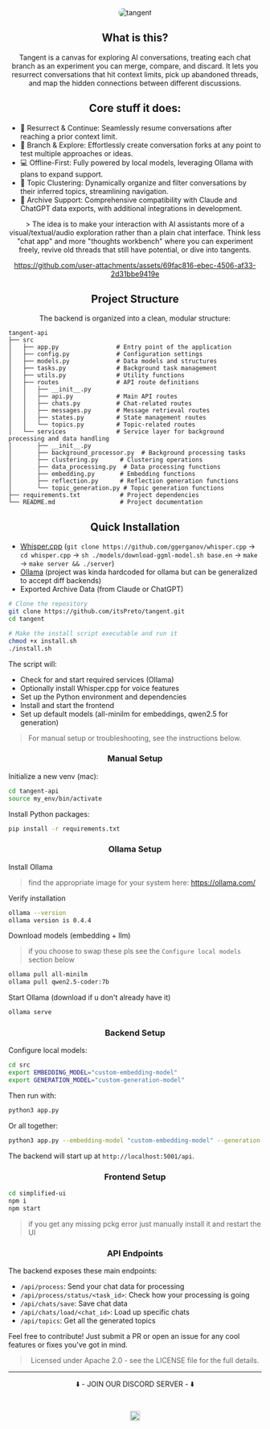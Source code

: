 <div align="center">

<img src="https://github.com/user-attachments/assets/cd8a656e-f643-439c-a64a-694d521c43fe" alt="tangent" style="border-radius: 10px">

## What is this?

Tangent is a canvas for exploring AI conversations, treating each chat branch as an experiment you can merge, compare, and discard. It lets you resurrect conversations that hit context limits, pick up abandoned threads, and map the hidden connections between different discussions.

## Core stuff it does:
</div>

- 🌟 Resurrect & Continue: Seamlessly resume conversations after reaching a prior context limit.
- 🌿 Branch & Explore: Effortlessly create conversation forks at any point to test multiple approaches or ideas.
- 💻 Offline-First: Fully powered by local models, leveraging Ollama with plans to expand support.
- 📂 Topic Clustering: Dynamically organize and filter conversations by their inferred topics, streamlining navigation.
- 📜 Archive Support: Comprehensive compatibility with Claude and ChatGPT data exports, with additional integrations in development.

<div align="center">
> The idea is to make your interaction with AI assistants more of a visual/textual/audio exploration rather than a plain chat interface. Think less "chat app" and more "thoughts workbench" where you can experiment freely, revive old threads that still have potential, or dive into tangents.

https://github.com/user-attachments/assets/69fac816-ebec-4506-af33-2d31bbe9419e

## Project Structure

The backend is organized into a clean, modular structure:
</div>

```
tangent-api
├── src
│   ├── app.py                # Entry point of the application
│   ├── config.py             # Configuration settings
│   ├── models.py             # Data models and structures
│   ├── tasks.py              # Background task management
│   ├── utils.py              # Utility functions
│   ├── routes                # API route definitions
│   │   ├── __init__.py
│   │   ├── api.py            # Main API routes
│   │   ├── chats.py          # Chat-related routes
│   │   ├── messages.py       # Message retrieval routes
│   │   ├── states.py         # State management routes
│   │   └── topics.py         # Topic-related routes
│   └── services              # Service layer for background processing and data handling
│       ├── __init__.py
│       ├── background_processor.py  # Background processing tasks
│       ├── clustering.py      # Clustering operations
│       ├── data_processing.py  # Data processing functions
│       ├── embedding.py       # Embedding functions
│       ├── reflection.py      # Reflection generation functions
│       └── topic_generation.py # Topic generation functions
├── requirements.txt           # Project dependencies
└── README.md                  # Project documentation
```

<div align="center">
 
## Quick Installation

</div>



* [Whisper.cpp](https://github.com/ggerganov/whisper.cpp) (`git clone https://github.com/ggerganov/whisper.cpp` -> `cd whisper.cpp` -> `sh ./models/download-ggml-model.sh base.en` -> `make` -> `make server && ./server`)
* [Ollama](https://ollama.com/) (project was kinda hardcoded for ollama but can be generalized to accept diff backends)
* Exported Archive Data (from Claude or ChatGPT)


```bash
# Clone the repository
git clone https://github.com/itsPreto/tangent.git
cd tangent

# Make the install script executable and run it
chmod +x install.sh
./install.sh
```

The script will:
- Check for and start required services (Ollama)
- Optionally install Whisper.cpp for voice features
- Set up the Python environment and dependencies
- Install and start the frontend
- Set up default models (all-minilm for embeddings, qwen2.5 for generation)

> For manual setup or troubleshooting, see the instructions below.

<div align="center">
 
### Manual Setup

</div>

Initialize a new venv (mac):
```bash
cd tangent-api
source my_env/bin/activate
```

Install Python packages:
```bash
pip install -r requirements.txt
```

<div align="center">
 
### Ollama Setup

</div>

Install Ollama
> find the appropriate image for your system here: https://ollama.com/

Verify installation
```bash
ollama --version
ollama version is 0.4.4
```

Download models (embedding + llm)
> if you choose to swap these pls see the `Configure local models` section below
```bash
ollama pull all-minilm
ollama pull qwen2.5-coder:7b
```

Start Ollama (download if u don't already have it)
```bash
ollama serve
```

<div align="center">
 
### Backend Setup

</div>

Configure local models:
```bash
cd src
export EMBEDDING_MODEL="custom-embedding-model"
export GENERATION_MODEL="custom-generation-model"
```

Then run with:
```bash
python3 app.py
```

Or all together:
```bash
python3 app.py --embedding-model "custom-embedding-model" --generation-model "custom-generation-model"
```

The backend will start up at `http://localhost:5001/api`.

<div align="center">
 
### Frontend Setup

</div>

```bash
cd simplified-ui
npm i
npm start
```
> if you get any missing pckg error just manually install it and restart the UI

<div align="center">
 
### API Endpoints

</div>

The backend exposes these main endpoints:
- `/api/process`: Send your chat data for processing
- `/api/process/status/<task_id>`: Check how your processing is going
- `/api/chats/save`: Save chat data
- `/api/chats/load/<chat_id>`: Load up specific chats
- `/api/topics`: Get all the generated topics

Feel free to contribute! Just submit a PR or open an issue for any cool features or fixes you've got in mind.

<div align="center">
 
> Licensed under Apache 2.0 - see the LICENSE file for the full details.

</div>

---

<div align="center">
⬇️ - JOIN OUR DISCORD SERVER - ⬇️
 
# [<img src="https://assets-global.website-files.com/6257adef93867e50d84d30e2/636e0a6ca814282eca7172c6_icon_clyde_white_RGB.svg" width="20px" alt="Discord">](https://discord.gg/qHDavVmafF)
 
</div>
